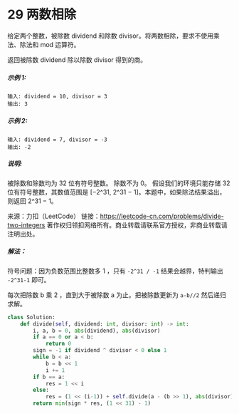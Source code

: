 # 29 两数相除

给定两个整数，被除数 dividend 和除数 divisor。将两数相除，要求不使用乘法、除法和 mod 运算符。

返回被除数 dividend 除以除数 divisor 得到的商。

##### 示例 1:

```
输入: dividend = 10, divisor = 3
输出: 3
```

##### 示例 2:

```
输入: dividend = 7, divisor = -3
输出: -2
```

##### 说明:

被除数和除数均为 32 位有符号整数。
除数不为 0。
假设我们的环境只能存储 32 位有符号整数，其数值范围是 [−2^31,  2^31 − 1]。本题中，如果除法结果溢出，则返回 2^31 − 1。

来源：力扣（LeetCode）
链接：https://leetcode-cn.com/problems/divide-two-integers
著作权归领扣网络所有。商业转载请联系官方授权，非商业转载请注明出处。

##### 解法：

符号问题：因为负数范围比整数多 1 ，只有 `-2^31 / -1` 结果会越界，特判输出 `-2^31-1` 即可。

每次把除数 b 乘 2 ，直到大于被除数 a 为止。把被除数更新为 `a-b//2` 然后递归求解。

```python
class Solution:
    def divide(self, dividend: int, divisor: int) -> int:
        i, a, b = 0, abs(dividend), abs(divisor)
        if a == 0 or a < b:
            return 0
        sign = -1 if dividend ^ divisor < 0 else 1
        while b < a:
            b = b << 1
            i += 1
        if b == a:
            res = 1 << i
        else:
            res = (1 << (i-1)) + self.divide(a - (b >> 1), abs(divisor))
        return min(sign * res, (1 << 31) - 1)
```

